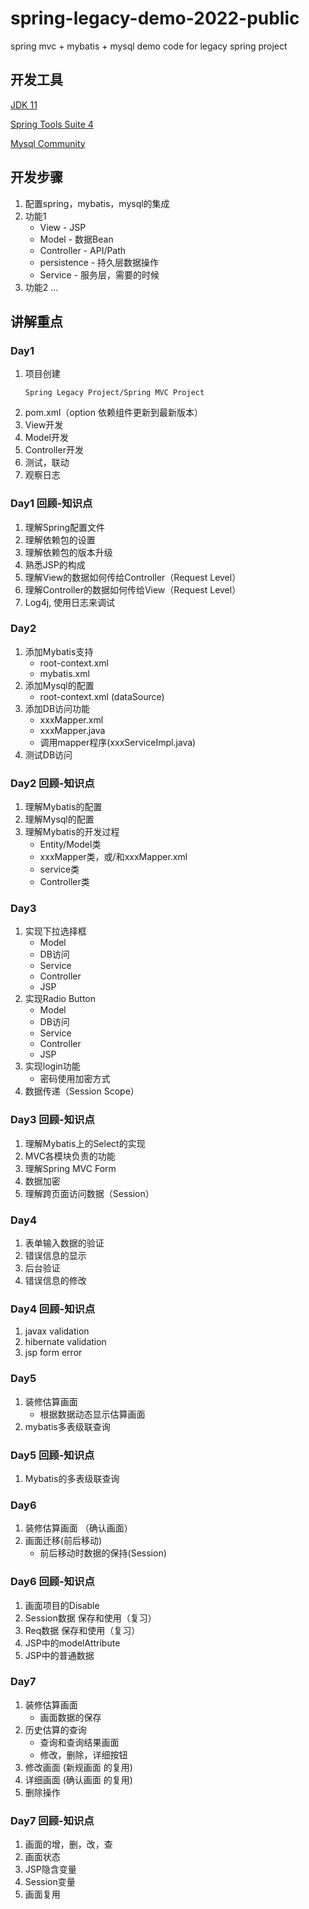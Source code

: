 # spring-legacy-demo-2022-public
spring mvc + mybatis + mysql  demo code for legacy spring project

## 开发工具
[JDK 11](https://developer.ibm.com/languages/java/semeru-runtimes/downloads)

[Spring Tools Suite 4](https://spring.io/tools)

[Mysql Community](https://dev.mysql.com/downloads/installer/)

## 开发步骤
1. 配置spring，mybatis，mysql的集成
2. 功能1
	* View - JSP	
	* Model - 数据Bean
	* Controller - API/Path
	* persistence - 持久层数据操作
	* Service - 服务层，需要的时候
3. 功能2
	...

## 讲解重点
### Day1
1. 项目创建
	```
	Spring Legacy Project/Spring MVC Project
	```
2. pom.xml（option 依赖组件更新到最新版本）
3. View开发
4. Model开发
5. Controller开发
6. 测试，联动
7. 观察日志


### Day1 回顾-知识点
1. 理解Spring配置文件
2. 理解依赖包的设置
3. 理解依赖包的版本升级
4. 熟悉JSP的构成
5. 理解View的数据如何传给Controller（Request Level）
6. 理解Controller的数据如何传给View（Request Level）
7. Log4j, 使用日志来调试

### Day2
1. 添加Mybatis支持
	*	root-context.xml
	*	mybatis.xml
2. 添加Mysql的配置
	*	root-context.xml (dataSource)
3. 添加DB访问功能
	*	xxxMapper.xml	
	*	xxxMapper.java
	*	调用mapper程序(xxxServiceImpl.java)
4. 测试DB访问

### Day2 回顾-知识点
1. 理解Mybatis的配置
2. 理解Mysql的配置
3. 理解Mybatis的开发过程
	*	Entity/Model类
	*	xxxMapper类，或/和xxxMapper.xml
	*	service类
	*	Controller类

### Day3 
1. 实现下拉选择框
	*	Model
	*	DB访问
	*	Service
	*	Controller
	*	JSP
2. 实现Radio Button
	*	Model
	*	DB访问
	*	Service
	*	Controller
	*	JSP
3. 实现login功能
	*	密码使用加密方式
4. 数据传递（Session Scope）
### Day3 回顾-知识点
1. 理解Mybatis上的Select的实现
2. MVC各模块负责的功能
3. 理解Spring MVC Form
4. 数据加密
5. 理解跨页面访问数据（Session）

### Day4
1. 表单输入数据的验证
2. 错误信息的显示
3. 后台验证
4. 错误信息的修改
### Day4 回顾-知识点
1. javax validation
2. hibernate validation
3. jsp form error

### Day5
1. 装修估算画面
	* 根据数据动态显示估算画面
2. mybatis多表级联查询
### Day5 回顾-知识点
1. Mybatis的多表级联查询

### Day6
1. 装修估算画面 （确认画面）
2. 画面迁移(前后移动)
	* 前后移动时数据的保持(Session)
### Day6 回顾-知识点
1. 画面项目的Disable
2. Session数据 保存和使用（复习）
3. Req数据 保存和使用（复习）
4. JSP中的modelAttribute
5. JSP中的普通数据

### Day7
1. 装修估算画面 
	* 画面数据的保存
3. 历史估算的查询
	* 查询和查询结果画面
	* 修改，删除，详细按钮
4. 修改画面 (新规画面 的复用)
5. 详细画面 (确认画面 的复用)
6. 删除操作
### Day7 回顾-知识点
1. 画面的增，删，改，查
2. 画面状态
3. JSP隐含变量
4. Session变量
5. 画面复用
